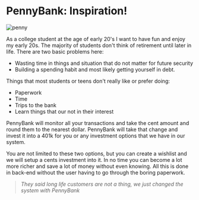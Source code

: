 # PennyBank: Inspiration!

![penny](https://user-images.githubusercontent.com/22113022/30369675-2ab9ee0e-982a-11e7-8d7f-9d875713abe3.jpg)

As a college student at the age of early 20's I want to have fun and enjoy my early 20s. The majority of students don't think of retirement until later in life. There are two basic problems here:

* Wasting time in things and situation that do not matter for future security
* Building a spending habit and most likely getting yourself in debt.

Things that most students or teens don't really like or prefer doing:
* Paperwork
* Time
* Trips to the bank
* Learn things that our not in their interest

PennyBank will monitor all your transactions and take the cent amount and round them to the nearest dollar. PennyBank will take that change and invest it into a 401k for you or any investment options that we have in our system. 

You are not limited to these two options, but you can create a wishlist and we will setup a cents investment into it. In no time you can become a lot more richer and save a lot of money without even knowing. All this is done in back-end without the user having to go through the boring paperwork. 

> *They said long life customers are not a thing, we just changed the system with PennyBank* 
